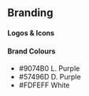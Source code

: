 ## Branding
#### Logos & Icons
#### Brand Colours
-  #9074B0 L. Purple
-  #57496D D. Purple
-  #FDFEFF White
